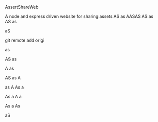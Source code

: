 AssertShareWeb

A node and express driven website for sharing assets
AS
as
 AASAS
AS
as
AS
as

aS

git remote add origi


as

AS
as

A
as

AS
as
A

as
A
As
a

As
a
A
a

As
a
As

aS